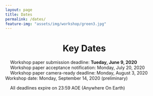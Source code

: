 ```yaml
---
layout: page
title: Dates
permalink: /dates/
feature-img: "assets/img/workshop/green3.jpg"
---
```


<h1 style="text-align: center">Key Dates</h1>   

&nbsp;&nbsp;&nbsp;  Workshop paper submission deadline: **Tueday, June 9, 2020**   
&nbsp;&nbsp;&nbsp;  Workshop paper acceptance notification: Monday, July 20, 2020  
&nbsp;&nbsp;&nbsp;  Workshop paper camera-ready deadline: Monday, August 3, 2020
&nbsp;&nbsp;&nbsp;  Workshop date: Monday, September 14, 2020 (preliminary)

&nbsp;&nbsp;&nbsp;  All deadlines expire on 23:59 AOE (Anywhere On Earth)
